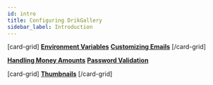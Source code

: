 ```yaml
---
id: intro
title: Configuring DrikGallery
sidebar_label: Introduction
---
```


[card-grid]
[**Environment Variables**](customization/environment-variables.md)
[**Customizing Emails**](customization/emails.md)
[/card-grid]


[**Handling Money Amounts**](customization/money.md)
[**Password Validation**](customization/password-validation.md)


[card-grid]
[**Thumbnails**](customization/thumbnails.md)
[/card-grid]